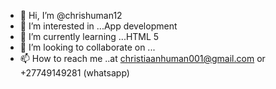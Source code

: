- 👋 Hi, I’m @chrishuman12
- 👀 I’m interested in ...App development
- 🌱 I’m currently learning ...HTML 5
- 💞️ I’m looking to collaborate on ...
- 📫 How to reach me ..at christiaanhuman001@gmail.com or +27749149281 (whatsapp)

<!---
chrishuman12/chrishuman12 is a ✨ special ✨ repository because its `README.md` (this file) appears on your GitHub profile.
You can click the Preview link to take a look at your changes.
--->
